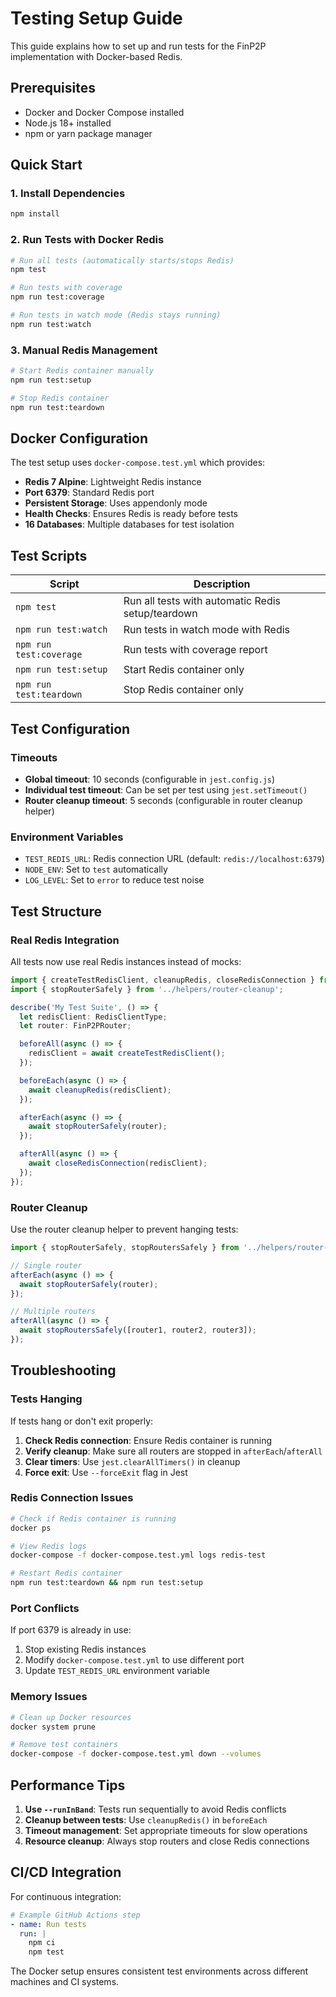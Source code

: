 # Testing Setup Guide

This guide explains how to set up and run tests for the FinP2P implementation with Docker-based Redis.

## Prerequisites

- Docker and Docker Compose installed
- Node.js 18+ installed
- npm or yarn package manager

## Quick Start

### 1. Install Dependencies
```bash
npm install
```

### 2. Run Tests with Docker Redis
```bash
# Run all tests (automatically starts/stops Redis)
npm test

# Run tests with coverage
npm run test:coverage

# Run tests in watch mode (Redis stays running)
npm run test:watch
```

### 3. Manual Redis Management
```bash
# Start Redis container manually
npm run test:setup

# Stop Redis container
npm run test:teardown
```

## Docker Configuration

The test setup uses `docker-compose.test.yml` which provides:

- **Redis 7 Alpine**: Lightweight Redis instance
- **Port 6379**: Standard Redis port
- **Persistent Storage**: Uses appendonly mode
- **Health Checks**: Ensures Redis is ready before tests
- **16 Databases**: Multiple databases for test isolation

## Test Scripts

| Script | Description |
|--------|-------------|
| `npm test` | Run all tests with automatic Redis setup/teardown |
| `npm run test:watch` | Run tests in watch mode with Redis |
| `npm run test:coverage` | Run tests with coverage report |
| `npm run test:setup` | Start Redis container only |
| `npm run test:teardown` | Stop Redis container only |

## Test Configuration

### Timeouts
- **Global timeout**: 10 seconds (configurable in `jest.config.js`)
- **Individual test timeout**: Can be set per test using `jest.setTimeout()`
- **Router cleanup timeout**: 5 seconds (configurable in router cleanup helper)

### Environment Variables
- `TEST_REDIS_URL`: Redis connection URL (default: `redis://localhost:6379`)
- `NODE_ENV`: Set to `test` automatically
- `LOG_LEVEL`: Set to `error` to reduce test noise

## Test Structure

### Real Redis Integration
All tests now use real Redis instances instead of mocks:

```typescript
import { createTestRedisClient, cleanupRedis, closeRedisConnection } from '../helpers/redis';
import { stopRouterSafely } from '../helpers/router-cleanup';

describe('My Test Suite', () => {
  let redisClient: RedisClientType;
  let router: FinP2PRouter;

  beforeAll(async () => {
    redisClient = await createTestRedisClient();
  });

  beforeEach(async () => {
    await cleanupRedis(redisClient);
  });

  afterEach(async () => {
    await stopRouterSafely(router);
  });

  afterAll(async () => {
    await closeRedisConnection(redisClient);
  });
});
```

### Router Cleanup
Use the router cleanup helper to prevent hanging tests:

```typescript
import { stopRouterSafely, stopRoutersSafely } from '../helpers/router-cleanup';

// Single router
afterEach(async () => {
  await stopRouterSafely(router);
});

// Multiple routers
afterAll(async () => {
  await stopRoutersSafely([router1, router2, router3]);
});
```

## Troubleshooting

### Tests Hanging
If tests hang or don't exit properly:

1. **Check Redis connection**: Ensure Redis container is running
2. **Verify cleanup**: Make sure all routers are stopped in `afterEach`/`afterAll`
3. **Clear timers**: Use `jest.clearAllTimers()` in cleanup
4. **Force exit**: Use `--forceExit` flag in Jest

### Redis Connection Issues
```bash
# Check if Redis container is running
docker ps

# View Redis logs
docker-compose -f docker-compose.test.yml logs redis-test

# Restart Redis container
npm run test:teardown && npm run test:setup
```

### Port Conflicts
If port 6379 is already in use:

1. Stop existing Redis instances
2. Modify `docker-compose.test.yml` to use different port
3. Update `TEST_REDIS_URL` environment variable

### Memory Issues
```bash
# Clean up Docker resources
docker system prune

# Remove test containers
docker-compose -f docker-compose.test.yml down --volumes
```

## Performance Tips

1. **Use `--runInBand`**: Tests run sequentially to avoid Redis conflicts
2. **Cleanup between tests**: Use `cleanupRedis()` in `beforeEach`
3. **Timeout management**: Set appropriate timeouts for slow operations
4. **Resource cleanup**: Always stop routers and close Redis connections

## CI/CD Integration

For continuous integration:

```yaml
# Example GitHub Actions step
- name: Run tests
  run: |
    npm ci
    npm test
```

The Docker setup ensures consistent test environments across different machines and CI systems.